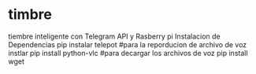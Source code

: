 # timbre
tiembre inteligente con Telegram API y Rasberry pi 
Instalacion de Dependencias 
pip instalar telepot
#para la reporducion de archivo de voz instlar
pip install python-vlc
#para decargar los archivos de voz
pip install wget
